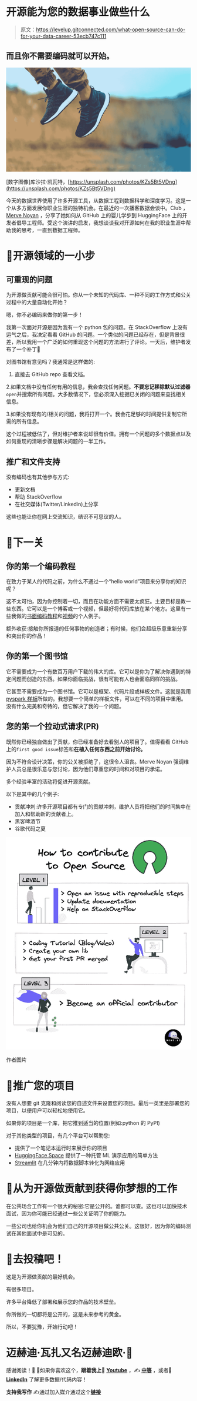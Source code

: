 # 开源能为您的数据事业做些什么

> 原文：<https://levelup.gitconnected.com/what-open-source-can-do-for-your-data-career-53ecb747c111>

## 而且你不需要编码就可以开始。

![](img/1375f5bfd7b3d57ab7e51902503540b3.png)

[数字图像]库沙拉·凯瓦特，[https://unsplash.com/photos/KZs5Bt5VDng](https://unsplash.com/photos/KZs5Bt5VDng)

今天的数据世界使用了许多开源工具，从数据工程到数据科学和深度学习。这是一个从多方面发展你职业生涯的独特机会。在最近的一次播客数据会谈中。Club ， [Merve Noyan](https://www.linkedin.com/in/merve-noyan-28b1a113a/) ，分享了她如何从 GitHub 上的婴儿学步到 HuggingFace 上的开发者倡导工程师。受这个演讲的启发，我想谈谈我对开源如何在我的职业生涯中帮助我的思考，一直到数据工程师。

# 🍼开源领域的一小步

## 可重现的问题

为开源做贡献可能会很可怕。你从一个未知的代码库、一种不同的工作方式和公关过程中的大量自动化开始？

嗯，你不必编码来做你的第一步！

我第一次面对开源是因为我有一个 python 包的问题。在 StackOverflow 上没有运气之后，我决定看看 GitHub 的问题。一个类似的问题已经存在，但是背景很差，所以我用一个广泛的如何重现这个问题的方法进行了评论。一天后，维护者发布了一个补丁🎉

对图书馆有意见吗？我通常是这样做的:

1.  直接去 GitHub repo 查看文档。

2.如果文档中没有任何有用的信息，我会查找任何问题。**不要忘记移除默认过滤器** `open`并搜索所有问题。大多数情况下，您必须深入挖掘已关闭的问题来查找相关信息。

3.如果没有现有的/相关的问题，我将打开一个。我会花足够的时间提供复制它所需的所有信息。

这个过程被低估了，但对维护者来说却很有价值。拥有一个问题的多个数据点以及如何重现的清晰步骤是解决问题的一半工作。

## 推广和文件支持

没有编码也有其他参与方式:

*   更新文档
*   帮助 StackOverflow
*   在社交媒体(Twitter/Linkedin)上分享

这些也能让你在网上交流知识，结识不可思议的人。

# 🦸下一关

## 你的第一个编码教程

在致力于某人的代码之前，为什么不通过一个“hello world”项目来分享你的知识呢？

这不太可怕，因为你控制着一切，而且在功能方面不需要太疯狂。主要目标是教一些东西。它可以是一个博客或一个视频，但最好将代码库放在某个地方。这里有一些我做的[书面编码教程](https://betterprogramming.pub/your-next-container-strategy-from-development-to-deployment-66167c0d028a)和[视频](https://www.youtube.com/watch?v=DxTEzywnBOc&t)的个人例子。

额外收获:接触你所报道的任何事物的创造者；有时候，他们会超级乐意重新分享和突出你的作品！

## 你的第一个图书馆

它不需要成为一个有数百万用户下载的伟大的库。它可以是你为了解决你遇到的特定问题而创造的东西。如果你面临挑战，很有可能有人也会面临同样的挑战。

它甚至不需要成为一个图书馆。它可以是框架、代码片段或样板文件。这就是我用 [pyspark 样板](https://github.com/mehd-io/pyspark-boilerplate-mehdio)所做的。我想要一个简单的样板文件，可以在不同的项目中重用。没有什么完美和奇特的，但它解决了我的一个问题。

## 您的第一个拉动式请求(PR)

既然你已经独自做出了贡献，你已经准备好去看别人的项目了。值得看看 GitHub 上的`first good issue`标签和**在植入任何东西之前开始讨论。**

因为不符合设计决策，你的公关被拒绝了，这很令人沮丧。Merve Noyan 强调维护人员总是很乐意与您讨论，因为他们尊重您的时间和对项目的承诺。

多个经验丰富的活动将促进开源贡献。

以下是其中的几个例子:

*   贡献冲刺:许多开源项目都有专门的贡献冲刺，维护人员将把他们的时间集中在加入和帮助新的贡献者上。
*   黑客啤酒节
*   谷歌代码之夏

![](img/164aa16260f9bc2b4299982ef2dc1119.png)

作者图片

# 📣推广您的项目

没有人想要 git 克隆和阅读您的自述文件来设置您的项目。最后一英里是部署您的项目，以便用户可以轻松地使用它。

如果你的项目是一个库，把它推到适当的位置(例如:python 的 PyPI)

对于其他类型的项目，有几个平台可以帮助您:

*   提供了一个笔记本运行时来展示你的项目
*   [HuggingFace Space](https://huggingface.co/docs/hub/spaces) 提供了一种托管 ML 演示应用的简单方法
*   [Streamlit](https://streamlit.io/) 在几分钟内将数据脚本转化为网络应用

# 🌟从为开源做贡献到获得你梦想的工作

在公共场合工作有一个很大的秘密:它是公开的。谁都可以查。这也可以加快技术面试，因为你可能已经通过一些公关证明了你的能力。

一些公司也给你机会为他们自己的开源项目做公共公关。这很好，因为你的编码测试在其他面试中是可见的。

# 🚀去投稿吧！

这是为开源做贡献的最好机会。

有很多项目。

许多平台降低了部署和展示您的作品的技术壁垒。

你所做的一切都将是公开的，这是未来参考的黄金。

所以，不要犹豫，开始行动吧！

# 迈赫迪·瓦扎又名迈赫迪欧·🧢

感谢阅读！🤗 🙌如果你喜欢这个，**跟着我上**🎥 [**Youtube**](https://www.youtube.com/channel/UCiZxJB0xWfPBE2omVZeWPpQ) ，✍️ [**中等**](https://medium.com/@mehdio) ，或者🔗 [**LinkedIn**](https://linkedin.com/in/mehd-io/) 了解更多数据/代码内容！

**支持我写作** ✍️通过加入媒介通过这个[**链接**](https://mehdio.medium.com/membership)